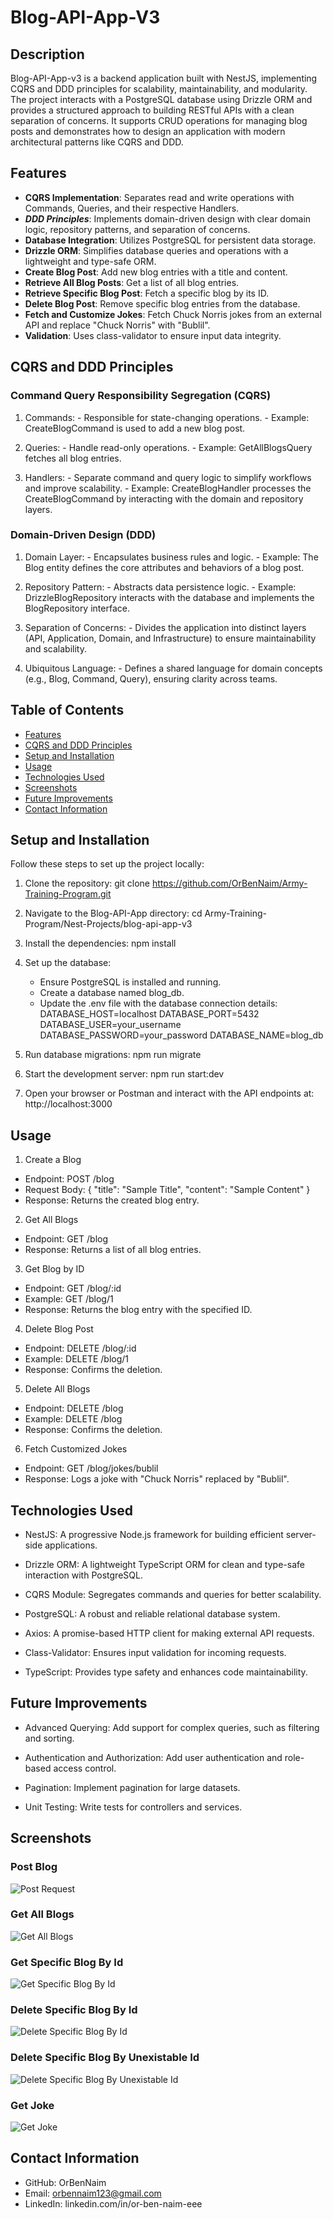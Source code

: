 # Blog-API-App-V3

## Description
Blog-API-App-v3 is a backend application built with NestJS, implementing CQRS and DDD principles for scalability, maintainability, and modularity. The project interacts with a PostgreSQL database using Drizzle ORM and provides a structured approach to building RESTful APIs with a clean separation of concerns. It supports CRUD operations for managing blog posts and demonstrates how to design an application with modern architectural patterns like CQRS and DDD.

## Features
- **CQRS Implementation**: Separates read and write operations with Commands, Queries, and their respective Handlers.
- ***DDD Principles***: Implements domain-driven design with clear domain logic, repository patterns, and separation of concerns.
- **Database Integration**: Utilizes PostgreSQL for persistent data storage.
- **Drizzle ORM**: Simplifies database queries and operations with a lightweight and type-safe ORM.
- **Create Blog Post**: Add new blog entries with a title and content.
- **Retrieve All Blog Posts**: Get a list of all blog entries.
- **Retrieve Specific Blog Post**:  Fetch a specific blog by its ID.
- **Delete Blog Post**: Remove specific blog entries from the database.
- **Fetch and Customize Jokes**: Fetch Chuck Norris jokes from an external API and replace "Chuck Norris" with "Bublil".
- **Validation**: Uses class-validator to ensure input data integrity.


## CQRS and DDD Principles
### Command Query Responsibility Segregation (CQRS)
  1. Commands:
    - Responsible for state-changing operations.
    - Example: CreateBlogCommand is used to add a new blog post.

  2. Queries:
    - Handle read-only operations.
    - Example: GetAllBlogsQuery fetches all blog entries.

  3. Handlers:
    - Separate command and query logic to simplify workflows and improve scalability.
    - Example: CreateBlogHandler processes the CreateBlogCommand by interacting with the domain and repository layers.

### Domain-Driven Design (DDD)
  1. Domain Layer:
    - Encapsulates business rules and logic.
    - Example: The Blog entity defines the core attributes and behaviors of a blog post.

  2. Repository Pattern:
    - Abstracts data persistence logic.
    - Example: DrizzleBlogRepository interacts with the database and implements the BlogRepository interface.

  3. Separation of Concerns:
    - Divides the application into distinct layers (API, Application, Domain, and Infrastructure) to ensure maintainability and scalability.

  4. Ubiquitous Language:
    - Defines a shared language for domain concepts (e.g., Blog, Command, Query), ensuring clarity across teams.

## Table of Contents
- [Features](#features)
- [CQRS and DDD Principles](#CQRS-and-DDD-Principles)
- [Setup and Installation](#setup-and-installation)
- [Usage](#usage)
- [Technologies Used](#technologies-used)
- [Screenshots](#screenshots)
- [Future Improvements](#future-improvements)
- [Contact Information](#contact-information)

## Setup and Installation
Follow these steps to set up the project locally:
1. Clone the repository: 
    git clone https://github.com/OrBenNaim/Army-Training-Program.git

2. Navigate to the Blog-API-App directory:
    cd Army-Training-Program/Nest-Projects/blog-api-app-v3

3. Install the dependencies:
    npm install

4. Set up the database:
    - Ensure PostgreSQL is installed and running.
    - Create a database named blog_db.
    - Update the .env file with the database connection details:
      DATABASE_HOST=localhost
      DATABASE_PORT=5432
      DATABASE_USER=your_username
      DATABASE_PASSWORD=your_password
      DATABASE_NAME=blog_db

5. Run database migrations:
    npm run migrate

6. Start the development server:
    npm run start:dev

7. Open your browser or Postman and interact with the API endpoints at:
    http://localhost:3000


## Usage
1. Create a Blog
  - Endpoint: POST /blog
  - Request Body:
    {
      "title": "Sample Title",
      "content": "Sample Content"
    }
  - Response: Returns the created blog entry.

2. Get All Blogs
  - Endpoint: GET /blog
  - Response: Returns a list of all blog entries.

3. Get Blog by ID
  - Endpoint: GET /blog/:id
  - Example: GET /blog/1
  - Response: Returns the blog entry with the specified ID.

4. Delete Blog Post
  - Endpoint: DELETE /blog/:id
  - Example: DELETE /blog/1
  - Response: Confirms the deletion.

5. Delete All Blogs
  - Endpoint: DELETE /blog
  - Example: DELETE /blog
  - Response: Confirms the deletion.

6. Fetch Customized Jokes
  - Endpoint: GET /blog/jokes/bublil
  - Response: Logs a joke with "Chuck Norris" replaced by "Bublil".


## Technologies Used
- NestJS: A progressive Node.js framework for building efficient server-side applications.

- Drizzle ORM: A lightweight TypeScript ORM for clean and type-safe interaction with PostgreSQL.

- CQRS Module: Segregates commands and queries for better scalability.

- PostgreSQL: A robust and reliable relational database system.

- Axios: A promise-based HTTP client for making external API requests.

- Class-Validator: Ensures input validation for incoming requests.

- TypeScript: Provides type safety and enhances code maintainability. 


## Future Improvements
- Advanced Querying: Add support for complex queries, such as filtering and sorting.

- Authentication and Authorization: Add user authentication and role-based access control.

- Pagination: Implement pagination for large datasets.

- Unit Testing: Write tests for controllers and services.


## Screenshots
### Post Blog
![Post Request](src/assests/screenShots/post_blog_example.png)

### Get All Blogs
![Get All Blogs](src/assests/screenShots/get_all_blogs_example.png)

### Get Specific Blog By Id
![Get Specific Blog By Id](src/assests/screenShots/get_specific_blog_by_ID.png)

### Delete Specific Blog By Id
![Delete Specific Blog By Id](src/assests/screenShots/delete_blog_by_id.png)

### Delete Specific Blog By Unexistable Id
![Delete Specific Blog By Unexistable Id](src/assests/screenShots/delete_blog_by_unexistable_id.png)

### Get Joke
![Get Joke](src/assests/screenShots/get_joke.png)


## Contact Information
- GitHub: OrBenNaim
- Email: orbennaim123@gmail.com
- LinkedIn: linkedin.com/in/or-ben-naim-eee